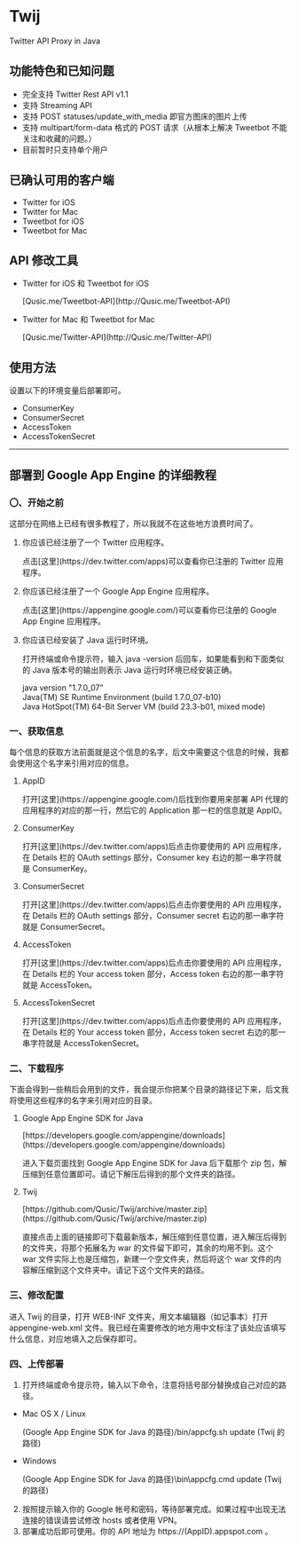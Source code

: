 Twij
====
Twitter API Proxy in Java

功能特色和已知问题
----

- 完全支持 Twitter Rest API v1.1
- 支持 Streaming API
- 支持 POST statuses/update_with_media 即官方图床的图片上传
- 支持 multipart/form-data 格式的 POST 请求（从根本上解决 Tweetbot 不能关注和收藏的问题。）
- 目前暂时只支持单个用户

已确认可用的客户端
----

- Twitter for iOS
- Twitter for Mac
- Tweetbot for iOS
- Tweetbot for Mac

API 修改工具
----
 - Twitter for iOS 和 Tweetbot for iOS
   <p>[Qusic.me/Tweetbot-API](http://Qusic.me/Tweetbot-API)</p>
 - Twitter for Mac 和 Tweetbot for Mac
   <p>[Qusic.me/Twitter-API](http://Qusic.me/Twitter-API)</p>

使用方法
----

设置以下的环境变量后部署即可。

- ConsumerKey
- ConsumerSecret
- AccessToken
- AccessTokenSecret

--------

部署到 Google App Engine 的详细教程
----

### 〇、开始之前

这部分在网络上已经有很多教程了，所以我就不在这些地方浪费时间了。

1. 你应该已经注册了一个 Twitter 应用程序。
   <p>点击[这里](https://dev.twitter.com/apps)可以查看你已注册的 Twitter 应用程序。</p>
2. 你应该已经注册了一个 Google App Engine 应用程序。
   <p>点击[这里](https://appengine.google.com/)可以查看你已注册的 Google App Engine 应用程序。</p>
3. 你应该已经安装了 Java 运行时环境。
   <p>打开终端或命令提示符，输入 java -version 后回车，如果能看到和下面类似的 Java 版本号的输出则表示 Java 运行时环境已经安装正确。</p>
   <p>java version "1.7.0_07"<br />Java(TM) SE Runtime Environment (build 1.7.0_07-b10)<br />Java HotSpot(TM) 64-Bit Server VM (build 23.3-b01, mixed mode)</p>

### 一、获取信息

每个信息的获取方法前面就是这个信息的名字，后文中需要这个信息的时候，我都会使用这个名字来引用对应的信息。

1. AppID
   <p>打开[这里](https://appengine.google.com/)后找到你要用来部署 API 代理的应用程序的对应的那一行，然后它的 Application 那一栏的信息就是 AppID。</p>
2. ConsumerKey
   <p>打开[这里](https://dev.twitter.com/apps)后点击你要使用的 API 应用程序，在 Details 栏的 OAuth settings 部分，Consumer key 右边的那一串字符就是 ConsumerKey。</p>
3. ConsumerSecret
   <p>打开[这里](https://dev.twitter.com/apps)后点击你要使用的 API 应用程序，在 Details 栏的 OAuth settings 部分，Consumer secret 右边的那一串字符就是 ConsumerSecret。</p>
4. AccessToken
   <p>打开[这里](https://dev.twitter.com/apps)后点击你要使用的 API 应用程序，在 Details 栏的 Your access token 部分，Access token 右边的那一串字符就是 AccessToken。</p>
5. AccessTokenSecret
   <p>打开[这里](https://dev.twitter.com/apps)后点击你要使用的 API 应用程序，在 Details 栏的 Your access token 部分，Access token secret 右边的那一串字符就是 AccessTokenSecret。</p>

### 二、下载程序

下面会得到一些稍后会用到的文件，我会提示你把某个目录的路径记下来，后文我将使用这些程序的名字来引用对应的目录。

1. Google App Engine SDK for Java
   <p>[https://developers.google.com/appengine/downloads](https://developers.google.com/appengine/downloads)</p>
   <p>进入下载页面找到 Google App Engine SDK for Java 后下载那个 zip 包，解压缩到任意位置即可。请记下解压后得到的那个文件夹的路径。</p>
2. Twij
   <p>[https://github.com/Qusic/Twij/archive/master.zip](https://github.com/Qusic/Twij/archive/master.zip)</p>
   <p>直接点击上面的链接即可下载最新版本，解压缩到任意位置，进入解压后得到的文件夹，将那个拓展名为 war 的文件留下即可，其余的均用不到。这个 war 文件实际上也是压缩包，新建一个空文件夹，然后将这个 war 文件的内容解压缩到这个文件夹中。请记下这个文件夹的路径。</p>

### 三、修改配置

进入 Twij 的目录，打开 WEB-INF 文件夹，用文本编辑器（如记事本）打开 appengine-web.xml 文件。我已经在需要修改的地方用中文标注了该处应该填写什么信息，对应地填入之后保存即可。

### 四、上传部署

1. 打开终端或命令提示符，输入以下命令，注意将括号部分替换成自己对应的路径。
 - Mac OS X / Linux
   <p>(Google App Engine SDK for Java 的路径)/bin/appcfg.sh update (Twij 的路径)</p>
 - Windows
   <p>(Google App Engine SDK for Java 的路径)\bin\appcfg.cmd update (Twij 的路径)</p>
2. 按照提示输入你的 Google 帐号和密码，等待部署完成。如果过程中出现无法连接的错误请尝试修改 hosts 或者使用 VPN。
3. 部署成功后即可使用。你的 API 地址为 https://(AppID).appspot.com 。
